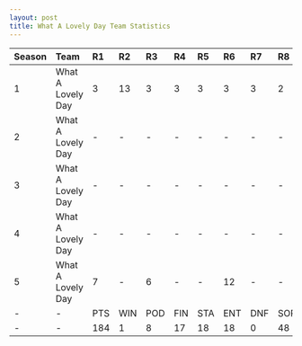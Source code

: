 ```yaml
---
layout: post 
title: What A Lovely Day Team Statistics
--- 
```


| Season   | Team              | R1   | R2   | R3   | R4   | R5   | R6   | R7   | R8   | R9   | R10   | R11   | R12   | Pts   | Pos   |
|:---------|:------------------|:-----|:-----|:-----|:-----|:-----|:-----|:-----|:-----|:-----|:------|:------|:------|:------|:------|
| 1        | What A Lovely Day | 3    | 13   | 3    | 3    | 3    | 3    | 3    | 2    | 4    | 4     | 8     | 7     | 130   | 2     |
| 2        | What A Lovely Day | -    | -    | -    | -    | -    | -    | -    | -    | -    | -     | -     | -     | -     | -     |
| 3        | What A Lovely Day | -    | -    | -    | -    | -    | -    | -    | -    | -    | -     | -     | -     | -     | -     |
| 4        | What A Lovely Day | -    | -    | -    | -    | -    | -    | -    | -    | -    | -     | -     | -     | -     | -     |
| 5        | What A Lovely Day | 7    | -    | 6    | -    | -    | 12   | -    | -    | DNF  | -     | 12    | 1     | 54    | 7     |
| -        | -                 | PTS  | WIN  | POD  | FIN  | STA  | ENT  | DNF  | SOP  | DNQ  | %Fin  | PPR   | BST   | CHA   | RNK   |
| -        | -                 | 184  | 1    | 8    | 17   | 18   | 18   | 0    | 48   | 0    | 94.4  | 10.22 | 1     | 0     | 9     |